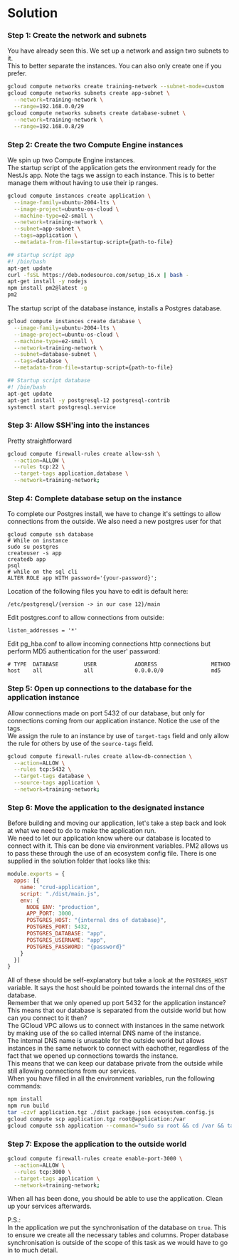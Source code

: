 # Solution

### Step 1: Create the network and subnets
You have already seen this. We set up a network and assign two subnets to it.  
This to better separate the instances. You can also only create one if you prefer.
```bash
gcloud compute networks create training-network --subnet-mode=custom
gcloud compute networks subnets create app-subnet \
  --network=training-network \
  --range=192.168.0.0/29
gcloud compute networks subnets create database-subnet \
  --network=training-network \
  --range=192.168.0.8/29
```

### Step 2: Create the two Compute Engine instances
We spin up two Compute Engine instances.  
The startup script of the application gets the environment ready for the NestJs app. Note the tags we assign to each instance. This is to better manage them without having to use their ip ranges.
```bash
gcloud compute instances create application \
  --image-family=ubuntu-2004-lts \
  --image-project=ubuntu-os-cloud \
  --machine-type=e2-small \
  --network=training-network \
  --subnet=app-subnet \
  --tags=application \
  --metadata-from-file=startup-script={path-to-file}

## startup script app 
#! /bin/bash
apt-get update
curl -fsSL https://deb.nodesource.com/setup_16.x | bash -
apt-get install -y nodejs
npm install pm2@latest -g
pm2
```
The startup script of the database instance, installs a Postgres database.
```bash
gcloud compute instances create database \
  --image-family=ubuntu-2004-lts \
  --image-project=ubuntu-os-cloud \
  --machine-type=e2-small \
  --network=training-network \
  --subnet=database-subnet \
  --tags=database \
  --metadata-from-file=startup-script={path-to-file}

## Startup script database
#! /bin/bash
apt-get update
apt-get install -y postgresql-12 postgresql-contrib
systemctl start postgresql.service
```

### Step 3: Allow SSH'ing into the instances
Pretty straightforward
```bash
gcloud compute firewall-rules create allow-ssh \
  --action=ALLOW \
  --rules tcp:22 \
  --target-tags application,database \
  --network=training-network;
```

### Step 4: Complete database setup on the instance
To complete our Postgres install, we have to change it's settings to allow connections from the outside. We also need a new postgres user for that
```
gcloud compute ssh database 
# While on instance
sudo su postgres
createuser -s app
createdb app
psql 
# while on the sql cli
ALTER ROLE app WITH password='{your-password}';
```

Location of the following files you have to edit is default here:
```
/etc/postgresql/{version -> in our case 12}/main
```

Edit postgres.conf to allow connections from outside:
```
listen_addresses = '*'
```

Edit pg_hba.conf to allow incoming connections http connections but perform MD5 authentication for the user' password:
```
# TYPE  DATABASE        USER            ADDRESS                 METHOD
host    all             all             0.0.0.0/0               md5
```

### Step 5: Open up connections to the database for the application instance
Allow connections made on port 5432 of our database, but only for connections coming from our application instance. Notice the use of the tags.  
We assign the rule to an instance by use of `target-tags` field and only allow the rule for others by use of the `source-tags` field.
```bash
gcloud compute firewall-rules create allow-db-connection \
  --action=ALLOW \
  --rules tcp:5432 \
  --target-tags database \
  --source-tags application \
  --network=training-network;
```

### Step 6: Move the application to the designated instance
Before building and moving our application, let's take a step back and look at what we need to do to make the application run.  
We need to let our application know where our database is located to connect with it. This can be done via environment variables. PM2 allows us to pass these through the use of an ecosystem config file. There is one supplied in the solution folder that looks like this:
```javascript
module.exports = {
  apps: [{
    name: "crud-application",
    script: "./dist/main.js",
    env: {
      NODE_ENV: "production",
      APP_PORT: 3000,
      POSTGRES_HOST: "{internal dns of database}",
      POSTGRES_PORT: 5432,
      POSTGRES_DATABASE: "app",
      POSTGRES_USERNAME: "app",
      POSTGRES_PASSWORD: "{password}"
    }
  }]
}
```
All of these should be self-explanatory but take a look at the `POSTGRES_HOST` variable. It says the host should be pointed towards the internal dns of the database.  
Remember that we only opened up port 5432 for the application instance? This means that our database is separated from the outside world but how can you connect to it then?  
The GCloud VPC allows us to connect with instances in the same network by making use of the so called internal DNS name of the instance.  
The internal DNS name is unusable for the outside world but allows instances in the same network to connect with eachother, regardless of the fact that we opened up connections towards the instance.  
This means that we can keep our database private from the outside while still allowing connections from our services.  
When you have filled in all the environment variables, run the following commands:
```bash
npm install
npm run build
tar -czvf application.tgz ./dist package.json ecosystem.config.js
gcloud compute scp application.tgz root@application:/var
gcloud compute ssh application --command="sudo su root && cd /var && tar -xzf application.tgz && rm application.tgz && npm install --production && pm2 start ecosystem.config.js"
```

### Step 7: Expose the application to the outside world
```bash
gcloud compute firewall-rules create enable-port-3000 \
  --action=ALLOW \
  --rules tcp:3000 \
  --target-tags application \
  --network=training-network;
```

When all has been done, you should be able to use the application. Clean up your services afterwards.

P.S.:  
In the application we put the synchronisation of the database on `true`. This to ensure we create all the necessary tables and columns. Proper database synchronisation is outside of the scope of this task as we would have to go in to much detail.